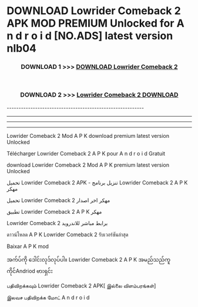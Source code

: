 # DOWNLOAD Lowrider Comeback 2  APK MOD PREMIUM Unlocked for A n d r o i d [NO.ADS] latest version nlb04 



<div align="center">

<h3>DOWNLOAD 1 >>> <a href="https://getmod2.web.app/?judul=Lowrider Comeback 2 ">DOWNLOAD Lowrider Comeback 2 </a></h3><br>

<h3>DOWNLOAD 2 >>> <a href="https://getmod2.web.app/?judul=Lowrider Comeback 2 ">Lowrider Comeback 2  DOWNLOAD </a></h3>

</div>
----------------------------------------------------------

----------------------------------------------------------

----------------------------------------------------------

----------------------------------------------------------

Lowrider Comeback 2  Mod A P K download premium latest version Unlocked

Télécharger Lowrider Comeback 2  A P K pour A n d r o i d Gratuit

download Lowrider Comeback 2  Mod A P K premium latest version Unlocked

تحميل Lowrider Comeback 2  APK - تنزيل برنامج Lowrider Comeback 2  A P K مهكر

تحميل Lowrider Comeback 2  مهكر اخر اصدار

تطبيق Lowrider Comeback 2  A P K مهكر

Lowrider Comeback 2  برابط مباشر للاندرويد

ดาวน์โหลด A P K Lowrider Comeback 2  รับเวอร์ชันล่าสุด

Baixar A P K mod

အက်ပ်ကို ဒေါင်းလုဒ်လုပ်ပါ။ Lowrider Comeback 2  A P K အမည်သည်ကူကိုင်Andriod ဗားရှင်း

பதிவிறக்கவும் Lowrider Comeback 2  APK[ இல்லை விளம்பரங்கள்] 
 
இலவச பதிவிறக்க மோட் A n d r o i d



